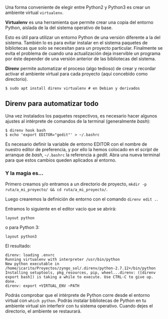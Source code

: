 <!-- 
.. title: Automatiza tu ambiente virtual con Virtualenv y Direnv
.. slug: automatiza-tu-ambiente-virtual-con-virtualenv-y-direnv
.. date: 2016-09-29 01:22:23 UTC-05:00
.. tags: 
.. category: 
.. link: 
.. description: 
.. type: text
-->

Una forma conveniente de elegir entre Python2 y Python3 es crear un ambiente virtual `virtualenv`.

**Virtualenv** es una herramienta que permite crear una copia del entorno Python, aislada de la del sistema operativo de base.

Esto es útil para utilizar un entorno Python de una versión diferente a la del sistema. También lo es para evitar instalar en el sistema paquetes de bibliotecas que solo se necesitan para un proyecto particular. Finalmente se evita el problema de cuando una actualización deja inservible un programa por éste depender de una versión anterior de las bibliotecas del sistema.

**Direnv** permite automatizar el proceso (algo tedioso) de crear y recordar activar el ambiente virtual para cada proyecto (aquí concebido como directorio).

```
$ sudo apt install direnv virtualenv # en Debian y derivados
```

## Direnv para automatizar todo

Una vez instalados los paquetes respectivos, es necesario hacer algunos ajustes al intérprete de comandos de la terminal (generalmente *bash*):

```
$ direnv hook bash
$ echo 'export EDITOR="gedit"' > ~/.bashrc
```

Es necesario definir la variable de entorno EDITOR con el nombre de nuestro editor de preferencia, y por ello la hemos colocado en el *script* de arranque de *bash*, `~/.bashrc` la referencia a *gedit*. Abra una nueva terminal para que estos cambios queden aplicados al entorno.

### Y la magia es...

Primero creamos y/o entramos a un directorio de proyecto, `mkdir -p ruta/a_mi_proyecto/ && cd ruta/a_mi_proyecto/`.

Luego crearemos la definición de entorno con el comando `direnv edit .`.

Entramos lo siguiente en el editor vacío que se abrirá:

```
layout python
```

o para Python 3:

```
layout python3
```

El resultado:

```
direnv: loading .envrc
Running virtualenv with interpreter /usr/bin/python
New python executable in /home/icarito/Proyectos/zyngo_sol/.direnv/python-2.7.12+/bin/python
Installing setuptools, pkg_resources, pip, wheel...direnv: ([direnv export bash]) is taking a while to execute. Use CTRL-C to give up.
done.
direnv: export +VIRTUAL_ENV ~PATH
```

Podrás comprobar que el intérprete de Python corre desde el entorno virtual con `which python`. Podrás instalar bibliotecas de Python en tu ambiente virtual sin interferir con tu sistema operativo. Cuando dejes el directorio, el ambiente se restaurará.
